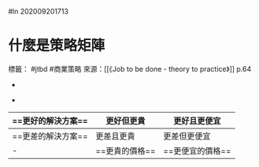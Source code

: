 #ln 202009201713
# 什麼是策略矩陣
標籤： #jtbd #商業策略
來源：[[《Job to be done - theory to practice》]] p.64

-

>

-

==更好的解決方案== | 更好但更貴 | 更好且更便宜
-|-|-
==更差的解決方案== | 更差且更貴 | 更差但更便宜
-  | ==更貴的價格== | ==更便宜的價格==

